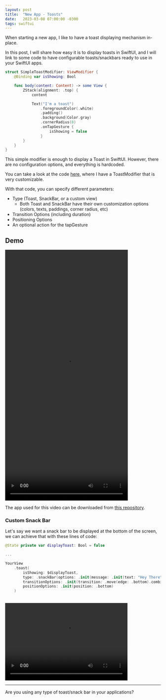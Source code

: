 ```yaml
---
layout: post
title:  "New App - Toasts"
date:   2023-03-08 07:00:00 -0300
tags: swiftui
---
```


When starting a new app, I like to have a toast displaying mechanism in-place.

In this post, I will share how easy it is to display toasts in SwiftUI, and I will link to some code to have configurable toasts/snackbars ready to use in your SwiftUI apps.

```swift
struct SimpleToastModifier: ViewModifier {
    @Binding var isShowing: Bool

    func body(content: Content) -> some View {
        ZStack(alignment: .top) {
            content

            Text("I'm a toast")
                .foregroundColor(.white)
                .padding()
                .background(Color.gray)
                .cornerRadius(8)
                .onTapGesture {
                    isShowing = false
                }
        }
    }
}
```

This simple modifier is enough to display a Toast in SwiftUI. However, there are no configuration options, and everything is hardcoded.

You can take a look at the code [here](https://github.com/mdb1/ViewStateController/blob/main/Sources/ViewStateController/ViewModifiers/ToastModifier.swift), where I have a ToastModifier that is very customizable.

With that code, you can specify different parameters:
* Type (Toast, SnackBar, or a custom view)
  * Both Toast and SnackBar have their own customization options (colors, texts, paddings, corner radius, etc)
* Transition Options (including duration)
* Positioning Options
* An optional action for the tapGesture

## Demo

<video width="397" height="810" controls>
    <source src="{{static.static_files}}/resources/new-app-toasts/toast.mp4" type="video/mp4">
</video>

The app used for this video can be downloaded from [this repository](https://github.com/mdb1/ViewStateControllerExampleApp).

### Custom Snack Bar
Let's say we want a snack bar to be displayed at the bottom of the screen, we can achieve that with these lines of code:

```swift
@State private var displayToast: Bool = false

...

YourView
    .toast(
        isShowing: $displayToast,
        type: .snackBar(options: .init(message: .init(text: "Hey There"))),
        transitionOptions: .init(transition: .move(edge: .bottom).combined(with: .opacity)),
        positionOptions: .init(position: .bottom)
    )
```

<br>

<video width="396" height="250" controls>
    <source src="{{static.static_files}}/resources/new-app-toasts/snackbar.mp4" type="video/mp4">
</video>

---

Are you using any type of toast/snack bar in your applications?
